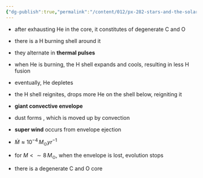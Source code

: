 ```yaml
---
{"dg-publish":true,"permalink":"/content/012/px-282-stars-and-the-solar-system/e-stellar-evolution/px-282-e5e-asymptotic-giant-branch-agb/","noteIcon":"1","created":"2024-11-26T10:16:05.761+00:00","updated":"2024-11-26T10:22:57.312+00:00"}
---
```


- after exhausting He in the core, it constitutes of degenerate C and O
- there is a H burning shell around it
- they alternate in **thermal pulses**

- when He is burning, the H shell expands and cools, resulting in less H fusion
- eventually, He depletes
- the H shell reignites, drops more He on the shell below, reigniting it

- **giant convective envelope**
- dust forms , which is moved up by convection
- **super wind** occurs from envelope ejection
- $\dot M \approx 10^{-4} \,M_{\odot}yr^{-1}$

- for $M < \sim 8\,M_{\odot}$, when the envelope is lost, evolution stops
- there is a degenerate C and O core